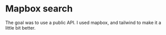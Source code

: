 # Mapbox search

The goal was to use a public API. I used mapbox, and tailwind to make it a little bit better.
